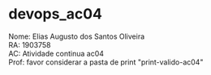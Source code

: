# devops_ac04
Nome: Elias Augusto dos Santos Oliveira  
RA: 1903758  
AC: Atividade continua ac04  
Prof: favor considerar a pasta de print "print-valido-ac04"

